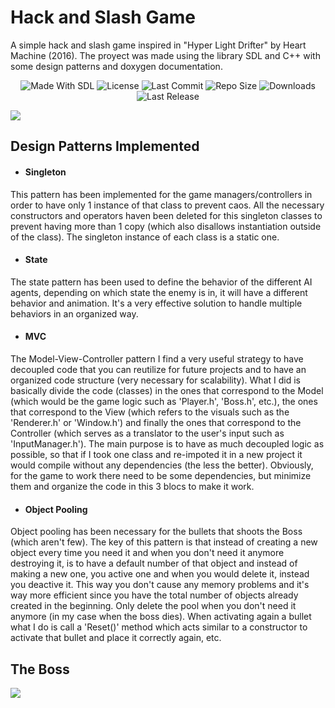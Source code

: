 # Hack and Slash Game
A simple hack and slash game inspired in "Hyper Light Drifter" by Heart Machine (2016). The proyect was made using the library SDL 
and C++ with some design patterns and doxygen documentation.

<p align="center">
  <a>
    <img alt="Made With SDL" src="https://img.shields.io/badge/made%20with-SDL-57b9d3.svg?logo=CPlusPlus">
  </a>
  <a>
    <img alt="License" src="https://img.shields.io/github/license/JoanStinson/HackAndSlash?logo=github">
  </a>
  <a>
    <img alt="Last Commit" src="https://img.shields.io/github/last-commit/JoanStinson/HackAndSlash?logo=Mapbox&color=orange">
  </a>
  <a>
    <img alt="Repo Size" src="https://img.shields.io/github/repo-size/JoanStinson/HackAndSlash?logo=VirtualBox">
  </a>
  <a>
    <img alt="Downloads" src="https://img.shields.io/github/downloads/JoanStinson/HackAndSlash/total?color=brightgreen">
  </a>
  <a>
    <img alt="Last Release" src="https://img.shields.io/github/v/release/JoanStinson/HackAndSlash?include_prereleases&logo=Dropbox&color=yellow">
  </a>
</p>

![](Minions.gif)

## Design Patterns Implemented
- #### Singleton
This pattern has been implemented for the game managers/controllers in order to have only 1 instance of that class to prevent caos. All 
the necessary constructors and operators haven been deleted for this singleton classes to prevent having more than 1 copy (which also
disallows instantiation outside of the class). The singleton instance of each class is a static one.

- #### State  
The state pattern has been used to define the behavior of the different AI agents, depending on which state the enemy is in, it will 
have a different behavior and animation. It's a very effective solution to handle multiple behaviors in an organized way.

- #### MVC  
The Model-View-Controller pattern I find a very useful strategy to have decoupled code that you can reutilize for future projects and
to have an organized code structure (very necessary for scalability). What I did is basically divide the code (classes) in the ones
that correspond to the Model (which would be the game logic such as 'Player.h', 'Boss.h', etc.), the ones that correspond to the View (which refers to the visuals such as the 'Renderer.h' or 'Window.h') and finally the ones that correspond to the Controller (which serves as a translator to the user's input such as 'InputManager.h'). The main purpose is to have as much decoupled logic as possible, so that if I took one class and re-impoted it in a new project it would compile without any dependencies (the less the better). Obviously, for the game to work there need to be some dependencies, but minimize them and organize the code in this 3 blocs to make it work.

- #### Object Pooling
Object pooling has been necessary for the bullets that shoots the Boss (which aren't few). The key of this pattern is that instead
of creating a new object every time you need it and when you don't need it anymore destroying it, is to have a default number of 
that object and instead of making a new one, you active one and when you would delete it, instead you deactive it. This way you don't cause any memory problems and it's way more efficient since you have the total number of objects already created in the beginning. Only delete the pool when you don't need it anymore (in my case when the boss dies). When activating again a bullet what I do is call a 'Reset()' method which acts similar to a constructor to activate that bullet and place it correctly again, etc.

## The Boss
![](Boss.gif)
